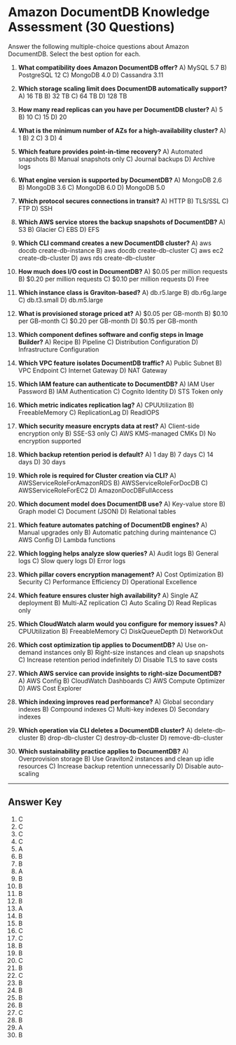 # Amazon DocumentDB Knowledge Assessment (30 Questions)

Answer the following multiple-choice questions about Amazon DocumentDB. Select the best option for each.

1. **What compatibility does Amazon DocumentDB offer?**
   A) MySQL 5.7
   B) PostgreSQL 12
   C) MongoDB 4.0
   D) Cassandra 3.11

2. **Which storage scaling limit does DocumentDB automatically support?**
   A) 16 TB
   B) 32 TB
   C) 64 TB
   D) 128 TB

3. **How many read replicas can you have per DocumentDB cluster?**
   A) 5
   B) 10
   C) 15
   D) 20

4. **What is the minimum number of AZs for a high-availability cluster?**
   A) 1
   B) 2
   C) 3
   D) 4

5. **Which feature provides point-in-time recovery?**
   A) Automated snapshots
   B) Manual snapshots only
   C) Journal backups
   D) Archive logs

6. **What engine version is supported by DocumentDB?**
   A) MongoDB 2.6
   B) MongoDB 3.6
   C) MongoDB 6.0
   D) MongoDB 5.0

7. **Which protocol secures connections in transit?**
   A) HTTP
   B) TLS/SSL
   C) FTP
   D) SSH

8. **Which AWS service stores the backup snapshots of DocumentDB?**
   A) S3
   B) Glacier
   C) EBS
   D) EFS

9. **Which CLI command creates a new DocumentDB cluster?**
   A) aws docdb create-db-instance
   B) aws docdb create-db-cluster
   C) aws ec2 create-db-cluster
   D) aws rds create-db-cluster

10. **How much does I/O cost in DocumentDB?**
    A) \$0.05 per million requests
    B) \$0.20 per million requests
    C) \$0.10 per million requests
    D) Free

11. **Which instance class is Graviton-based?**
    A) db.r5.large
    B) db.r6g.large
    C) db.t3.small
    D) db.m5.large

12. **What is provisioned storage priced at?**
    A) \$0.05 per GB-month
    B) \$0.10 per GB-month
    C) \$0.20 per GB-month
    D) \$0.15 per GB-month

13. **Which component defines software and config steps in Image Builder?**
    A) Recipe
    B) Pipeline
    C) Distribution Configuration
    D) Infrastructure Configuration

14. **Which VPC feature isolates DocumentDB traffic?**
    A) Public Subnet
    B) VPC Endpoint
    C) Internet Gateway
    D) NAT Gateway

15. **Which IAM feature can authenticate to DocumentDB?**
    A) IAM User Password
    B) IAM Authentication
    C) Cognito Identity
    D) STS Token only

16. **Which metric indicates replication lag?**
    A) CPUUtilization
    B) FreeableMemory
    C) ReplicationLag
    D) ReadIOPS

17. **Which security measure encrypts data at rest?**
    A) Client-side encryption only
    B) SSE-S3 only
    C) AWS KMS-managed CMKs
    D) No encryption supported

18. **Which backup retention period is default?**
    A) 1 day
    B) 7 days
    C) 14 days
    D) 30 days

19. **Which role is required for Cluster creation via CLI?**
    A) AWSServiceRoleForAmazonRDS
    B) AWSServiceRoleForDocDB
    C) AWSServiceRoleForEC2
    D) AmazonDocDBFullAccess

20. **Which document model does DocumentDB use?**
    A) Key-value store
    B) Graph model
    C) Document (JSON)
    D) Relational tables

21. **Which feature automates patching of DocumentDB engines?**
    A) Manual upgrades only
    B) Automatic patching during maintenance
    C) AWS Config
    D) Lambda functions

22. **Which logging helps analyze slow queries?**
    A) Audit logs
    B) General logs
    C) Slow query logs
    D) Error logs

23. **Which pillar covers encryption management?**
    A) Cost Optimization
    B) Security
    C) Performance Efficiency
    D) Operational Excellence

24. **Which feature ensures cluster high availability?**
    A) Single AZ deployment
    B) Multi-AZ replication
    C) Auto Scaling
    D) Read Replicas only

25. **Which CloudWatch alarm would you configure for memory issues?**
    A) CPUUtilization
    B) FreeableMemory
    C) DiskQueueDepth
    D) NetworkOut

26. **Which cost optimization tip applies to DocumentDB?**
    A) Use on-demand instances only
    B) Right-size instances and clean up snapshots
    C) Increase retention period indefinitely
    D) Disable TLS to save costs

27. **Which AWS service can provide insights to right-size DocumentDB?**
    A) AWS Config
    B) CloudWatch Dashboards
    C) AWS Compute Optimizer
    D) AWS Cost Explorer

28. **Which indexing improves read performance?**
    A) Global secondary indexes
    B) Compound indexes
    C) Multi-key indexes
    D) Secondary indexes

29. **Which operation via CLI deletes a DocumentDB cluster?**
    A) delete-db-cluster
    B) drop-db-cluster
    C) destroy-db-cluster
    D) remove-db-cluster

30. **Which sustainability practice applies to DocumentDB?**
    A) Overprovision storage
    B) Use Graviton2 instances and clean up idle resources
    C) Increase backup retention unnecessarily
    D) Disable auto-scaling

---

## Answer Key

1. C
2. C
3. C
4. C
5. A
6. B
7. B
8. A
9. B
10. B
11. B
12. B
13. A
14. B
15. B
16. C
17. C
18. B
19. B
20. C
21. B
22. C
23. B
24. B
25. B
26. B
27. C
28. B
29. A
30. B
